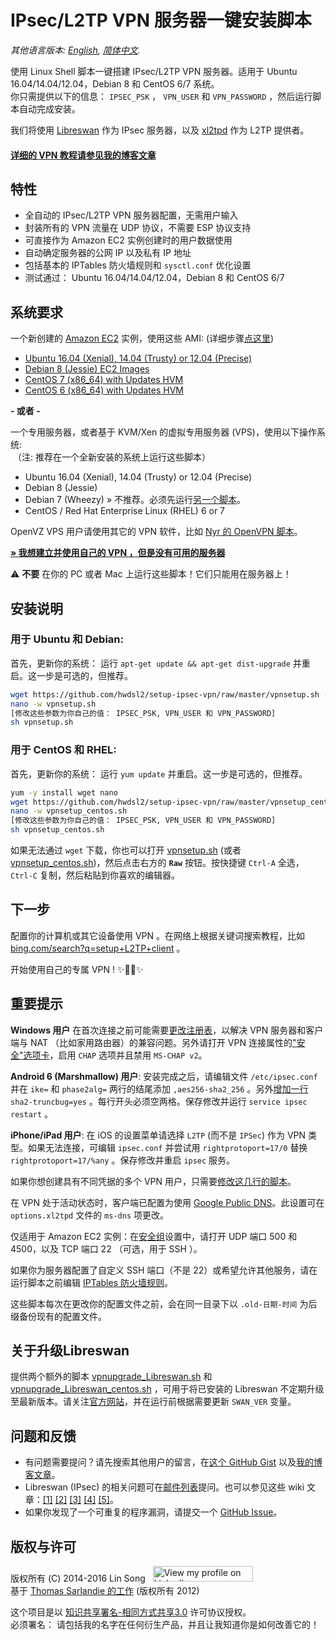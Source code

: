 ﻿# IPsec/L2TP VPN 服务器一键安装脚本

*其他语言版本: [English](README.md), [简体中文](README-zh.md).*

使用 Linux Shell 脚本一键搭建 IPsec/L2TP VPN 服务器。适用于 Ubuntu 16.04/14.04/12.04，Debian 8 和 CentOS 6/7 系统。   
你只需提供以下的信息： `IPSEC_PSK` ， `VPN_USER` 和 `VPN_PASSWORD` ，然后运行脚本自动完成安装。

我们将使用 <a href="https://libreswan.org/" target="_blank">Libreswan</a> 作为 IPsec 服务器，以及 <a href="https://www.xelerance.com/services/software/xl2tpd/" target="_blank">xl2tpd</a> 作为 L2TP 提供者。

#### <a href="https://blog.ls20.com/ipsec-l2tp-vpn-auto-setup-for-ubuntu-12-04-on-amazon-ec2/" target="_blank">详细的 VPN 教程请参见我的博客文章</a>

## 特性

- 全自动的 IPsec/L2TP VPN 服务器配置，无需用户输入
- 封装所有的 VPN 流量在 UDP 协议，不需要 ESP 协议支持
- 可直接作为 Amazon EC2 实例创建时的用户数据使用
- 自动确定服务器的公网 IP 以及私有 IP 地址
- 包括基本的 IPTables 防火墙规则和 `sysctl.conf` 优化设置
- 测试通过： Ubuntu 16.04/14.04/12.04，Debian 8 和 CentOS 6/7

## 系统要求

一个新创建的 <a href="https://aws.amazon.com/ec2/" target="_blank">Amazon EC2</a> 实例，使用这些 AMI: (详细步骤<a href="https://blog.ls20.com/ipsec-l2tp-vpn-auto-setup-for-ubuntu-12-04-on-amazon-ec2/#vpnsetup" target="_blank">点这里</a>)
- <a href="https://cloud-images.ubuntu.com/locator/" target="_blank">Ubuntu 16.04 (Xenial), 14.04 (Trusty) or 12.04 (Precise)</a>
- <a href="https://wiki.debian.org/Cloud/AmazonEC2Image" target="_blank">Debian 8 (Jessie) EC2 Images</a>
- <a href="https://aws.amazon.com/marketplace/pp/B00O7WM7QW" target="_blank">CentOS 7 (x86_64) with Updates HVM</a>
- <a href="https://aws.amazon.com/marketplace/pp/B00NQAYLWO" target="_blank">CentOS 6 (x86_64) with Updates HVM</a>

**- 或者 -**

一个专用服务器，或者基于 KVM/Xen 的虚拟专用服务器 (VPS)，使用以下操作系统:   
&nbsp;（注: 推荐在一个全新安装的系统上运行这些脚本）
- Ubuntu 16.04 (Xenial), 14.04 (Trusty) or 12.04 (Precise)
- Debian 8 (Jessie)
- Debian 7 (Wheezy) &raquo; 不推荐。必须先运行<a href="https://gist.github.com/hwdsl2/5a769b2c4436cdf02a90" target="_blank">另一个脚本</a>。
- CentOS / Red Hat Enterprise Linux (RHEL) 6 or 7

OpenVZ VPS 用户请使用其它的 VPN 软件，比如 <a href="https://github.com/Nyr/openvpn-install" target="_blank">Nyr 的 OpenVPN 脚本</a>。

<a href="https://blog.ls20.com/ipsec-l2tp-vpn-auto-setup-for-ubuntu-12-04-on-amazon-ec2/#gettingavps" target="_blank">**&raquo; 我想建立并使用自己的 VPN ，但是没有可用的服务器**</a>

:warning: **不要** 在你的 PC 或者 Mac 上运行这些脚本！它们只能用在服务器上！

## 安装说明

### 用于 Ubuntu 和 Debian:

首先，更新你的系统： 运行 `apt-get update && apt-get dist-upgrade` 并重启。这一步是可选的，但推荐。

```bash
wget https://github.com/hwdsl2/setup-ipsec-vpn/raw/master/vpnsetup.sh -O vpnsetup.sh
nano -w vpnsetup.sh
[修改这些参数为你自己的值： IPSEC_PSK, VPN_USER 和 VPN_PASSWORD]
sh vpnsetup.sh
```

### 用于 CentOS 和 RHEL:

首先，更新你的系统： 运行 `yum update` 并重启。这一步是可选的，但推荐。

```bash
yum -y install wget nano
wget https://github.com/hwdsl2/setup-ipsec-vpn/raw/master/vpnsetup_centos.sh -O vpnsetup_centos.sh
nano -w vpnsetup_centos.sh
[修改这些参数为你自己的值： IPSEC_PSK, VPN_USER 和 VPN_PASSWORD]
sh vpnsetup_centos.sh
```

如果无法通过 `wget` 下载，你也可以打开 <a href="vpnsetup.sh" target="_blank">vpnsetup.sh</a> (或者 <a href="vpnsetup_centos.sh" target="_blank">vpnsetup_centos.sh</a>)，然后点击右方的 **`Raw`** 按钮。按快捷键 `Ctrl-A` 全选， `Ctrl-C` 复制，然后粘贴到你喜欢的编辑器。

## 下一步

配置你的计算机或其它设备使用 VPN 。在网络上根据关键词搜索教程，比如 <a href="https://www.bing.com/search?q=setup+L2TP+client" target="_blank">bing.com/search?q=setup+L2TP+client</a> 。


开始使用自己的专属 VPN ! :sparkles::tada::rocket::sparkles:

## 重要提示

**Windows 用户** 在首次连接之前可能需要<a href="https://documentation.meraki.com/MX-Z/Client_VPN/Troubleshooting_Client_VPN#Windows_Error_809" target="_blank">更改注册表</a>，以解决 VPN 服务器和客户端与 NAT （比如家用路由器）的兼容问题。另外请打开 VPN 连接属性的<a href="https://github.com/hwdsl2/setup-ipsec-vpn/issues/7#issuecomment-210084875" target="_blank">"安全"选项卡</a>，启用 `CHAP` 选项并且禁用 `MS-CHAP v2`。

**Android 6 (Marshmallow) 用户**: 安装完成之后，请编辑文件 `/etc/ipsec.conf` 并在 `ike=` 和 `phase2alg=` 两行的结尾添加 `,aes256-sha2_256` 。另外<a href="https://libreswan.org/wiki/FAQ#Android_6.0_connection_comes_up_but_no_packet_flow" target="_blank">增加一行</a> `sha2-truncbug=yes` 。每行开头必须空两格。保存修改并运行 `service ipsec restart` 。

**iPhone/iPad 用户**: 在 iOS 的设置菜单请选择 `L2TP` (而不是 `IPSec`) 作为 VPN 类型。如果无法连接，可编辑 `ipsec.conf` 并尝试用 `rightprotoport=17/0` 替换 `rightprotoport=17/%any` 。保存修改并重启 `ipsec` 服务。

如果你想创建具有不同凭据的多个 VPN 用户，只需要<a href="https://gist.github.com/hwdsl2/123b886f29f4c689f531" target="_blank">修改这几行的脚本</a>。

在 VPN 处于活动状态时，客户端已配置为使用 <a href="https://developers.google.com/speed/public-dns/" target="_blank">Google Public DNS</a>。此设置可在 `options.xl2tpd` 文件的 `ms-dns` 项更改。

仅适用于 Amazon EC2 实例：在<a href="https://docs.aws.amazon.com/AWSEC2/latest/UserGuide/using-network-security.html" target="_blank">安全组</a>设置中，请打开 UDP 端口 500 和 4500，以及 TCP 端口 22 （可选，用于 SSH ）。

如果你为服务器配置了自定义 SSH 端口（不是 22）或希望允许其他服务，请在运行脚本之前编辑 <a href="vpnsetup.sh#L277" target="_blank">IPTables 防火墙规则</a>。

这些脚本每次在更改你的配置文件之前，会在同一目录下以 `.old-日期-时间` 为后缀备份现有的配置文件。

## 关于升级Libreswan

提供两个额外的脚本 <a href="vpnupgrade_Libreswan.sh" target="_blank">vpnupgrade_Libreswan.sh</a> 和 <a href="vpnupgrade_Libreswan_centos.sh" target="_blank">vpnupgrade_Libreswan_centos.sh</a> ，可用于将已安装的 Libreswan 不定期升级至最新版本。请关注<a href="https://libreswan.org" target="_blank">官方网站</a>，并在运行前根据需要更新 `SWAN_VER` 变量。

## 问题和反馈

- 有问题需要提问？请先搜索其他用户的留言，在<a href="https://gist.github.com/hwdsl2/9030462#comments" target="_blank">这个 GitHub Gist</a> 以及<a href="https://blog.ls20.com/ipsec-l2tp-vpn-auto-setup-for-ubuntu-12-04-on-amazon-ec2/#disqus_thread" target="_blank">我的博客文章</a>。
- Libreswan (IPsec) 的相关问题可在<a href="https://lists.libreswan.org/mailman/listinfo/swan" target="_blank">邮件列表</a>提问。也可以参见这些 wiki 文章：<a href="https://libreswan.org/wiki/Main_Page" target="_blank">[1]</a> <a href="https://wiki.gentoo.org/wiki/IPsec_L2TP_VPN_server" target="_blank">[2]</a> <a href="https://wiki.archlinux.org/index.php/L2TP/IPsec_VPN_client_setup" target="_blank">[3]</a> <a href="https://help.ubuntu.com/community/L2TPServer" target="_blank">[4]</a> <a href="https://wiki.strongswan.org/projects/strongswan/wiki/UserDocumentation" target="_blank">[5]</a>。
- 如果你发现了一个可重复的程序漏洞，请提交一个 <a href="https://github.com/hwdsl2/setup-ipsec-vpn/issues" target="_blank">GitHub Issue</a>。

## 版权与许可

版权所有 (C) 2014-2016&nbsp;Lin Song&nbsp;&nbsp;&nbsp;<a href="https://www.linkedin.com/in/linsongui" target="_blank"><img src="https://static.licdn.com/scds/common/u/img/webpromo/btn_viewmy_160x25.png" width="160" height="25" border="0" alt="View my profile on LinkedIn"></a>   
基于 <a href="https://github.com/sarfata/voodooprivacy" target="_blank">Thomas Sarlandie 的工作</a> (版权所有 2012)

这个项目是以 <a href="http://creativecommons.org/licenses/by-sa/3.0/" target="_blank">知识共享署名-相同方式共享3.0</a> 许可协议授权。   
必须署名： 请包括我的名字在任何衍生产品，并且让我知道你是如何改善它的！
